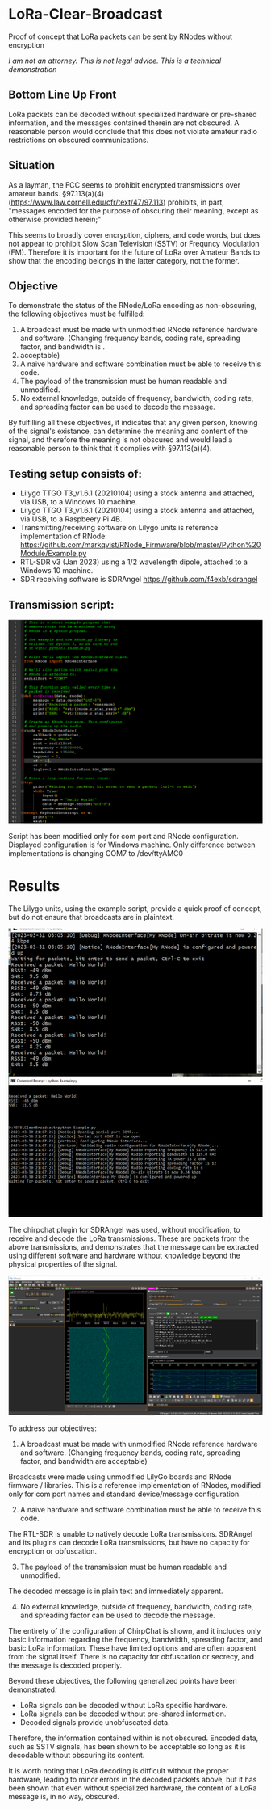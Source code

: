# LoRa-Clear-Broadcast
Proof of concept that LoRa packets can be sent by RNodes without encryption

*I am not an attorney. This is not legal advice. This is a technical demonstration*

## Bottom Line Up Front

LoRa packets can be decoded without specialized hardware or pre-shared information, and the messages contained therein are not obscured. A reasonable person would conclude that this does not violate amateur radio restrictions on obscured communications.

## Situation

As a layman, the FCC seems to prohibit encrypted transmissions over amateur bands. §97.113(a)(4) (https://www.law.cornell.edu/cfr/text/47/97.113) prohibits, in part, "messages encoded for the purpose of obscuring their meaning, except as otherwise provided herein;"

This seems to broadly cover encryption, ciphers, and code words, but does not appear to prohibit Slow Scan Television (SSTV) or Frequncy Modulation (FM). Therefore it is important for the future of LoRa over Amateur Bands to show that the encoding belongs in the latter category, not the former.

## Objective

To demonstrate the status of the RNode/LoRa encoding as non-obscuring, the following objectives must be fulfilled:

1. A broadcast must be made with unmodified RNode reference hardware and software. (Changing frequency bands, coding rate, spreading factor, and bandwidth is .
2. acceptable)
3. A naive hardware and software combination must be able to receive this code.
4. The payload of the transmission must be human readable and unmodified.
5. No external knowledge, outside of frequency, bandwidth, coding rate, and spreading factor can be used to decode the message.

By fulfilling all these objectives, it indicates that any given person, knowing of the signal's existance, can determine the meaning and content of the signal, and therefore the meaning is not obscured and would lead a reasonable person to think that it complies with §97.113(a)(4).

## Testing setup consists of:
* Lilygo TTGO T3_v1.6.1 (20210104) using a stock antenna and attached, via USB, to a Windows 10 machine. 
* Lilygo TTGO T3_v1.6.1 (20210104) using a stock antenna and attached, via USB, to a Raspbeery Pi 4B. 
* Transmitting/receiving software on Lilygo units is reference implementation of RNode: https://github.com/markqvist/RNode_Firmware/blob/master/Python%20Module/Example.py
* RTL-SDR v3 (Jan 2023) using a 1/2 wavelength dipole, attached to a Windows 10 machine.
* SDR receiving software is SDRAngel https://github.com/f4exb/sdrangel

## Transmission script:
![](https://github.com/faragher/LoRa-Clear-Broadcast/blob/main/XMit.png)

Script has been modified only for com port and RNode configuration. Displayed configuration is for Windows machine. Only difference between implementations is changing COM7 to /dev/ttyAMC0

# Results

The Lilygo units, using the example script, provide a quick proof of concept, but do not ensure that broadcasts are in plaintext. 

![](https://github.com/faragher/LoRa-Clear-Broadcast/blob/main/LilyGo.png)

The chirpchat plugin for SDRAngel was used, without modification, to receive and decode the LoRa transmissions. These are packets from the above transmissions, and demonstrates that the message can be extracted using different software and hardware without knowledge beyond the physical properties of the signal.

![](https://github.com/faragher/LoRa-Clear-Broadcast/blob/main/SDRAngel.png)

To address our objectives:

1. A broadcast must be made with unmodified RNode reference hardware and software. (Changing frequency bands, coding rate, spreading factor, and bandwidth are acceptable)

Broadcasts were made using unmodified LilyGo boards and RNode firmware / libraries. This is a reference implementation of RNodes, modified only for com port names and standard device/message configuration.

2. A naive hardware and software combination must be able to receive this code.

The RTL-SDR is unable to natively decode LoRa transmissions. SDRAngel and its plugins can decode LoRa transmissions, but have no capacity for encryption or obfuscation. 

3. The payload of the transmission must be human readable and unmodified.

The decoded message is in plain text and immediately apparent.

4. No external knowledge, outside of frequency, bandwidth, coding rate, and spreading factor can be used to decode the message.

The entirety of the configuration of ChirpChat is shown, and it includes only basic information regarding the frequency, bandwidth, spreading factor, and basic LoRa information. These have limited options and are often apparent from the signal itself. There is no capacity for obfuscation or secrecy, and the message is decoded properly.

Beyond these objectives, the following generalized points have been demonstrated:

* LoRa signals can be decoded without LoRa specific hardware.
* LoRa signals can be decoded without pre-shared information.
* Decoded signals provide unobfuscated data.

Therefore, the information contained within is not obscured. Encoded data, such as SSTV signals, has been shown to be acceptable so long as it is decodable without obscuring its content. 

It is worth noting that LoRa decoding is difficult without the proper hardware, leading to minor errors in the decoded packets above, but it has been shown that even without specialized hardware, the content of a LoRa message is, in no way, obscured.
